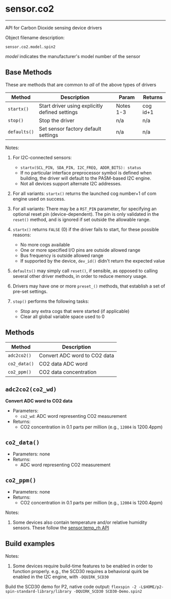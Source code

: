 # sensor.co2
------------

API for Carbon Dioxide sensing device drivers

Object filename description:

`sensor.co2.model.spin2`

_model_ indicates the manufacturer's model number of the sensor

## Base Methods

These are methods that are common to _all_ of the above types of drivers

| Method          | Description                                      | Param     | Returns        |
| --------------- | ------------------------------------------------ | --------- | -------------- |
| `startx()`      | Start driver using explicitly defined settings   | Notes 1-3 | cog id+1       |
| `stop()`        | Stop the driver                                  | n/a       | n/a            |
| `defaults()`    | Set sensor factory default settings              | n/a       | n/a            |

Notes:

1. For I2C-connected sensors:
	* `startx(SCL_PIN, SDA_PIN, I2C_FREQ, ADDR_BITS): status`
	* If no particular interface preprocessor symbol is defined when building, the driver will
default to the PASM-based I2C engine.
	* Not all devices support alternate I2C addresses.

2. For all variants: `startx()` returns the launched cog number+1 of com engine used on success.

3. For all variants: There may be a `RST_PIN` parameter, for specifying an optional reset pin
(device-dependent). The pin is only validated in the `reset()` method, and is ignored if set
outside the allowable range.

4. `startx()` returns `FALSE` (0) if the driver fails to start, for these possible reasons:
	* No more cogs available
	* One or more specified I/O pins are outside allowed range
	* Bus frequency is outside allowed range
	* If supported by the device, `dev_id()` didn't return the expected value

5. `defaults()` may simply call `reset()`, if sensible, as opposed to calling several other driver
methods, in order to reduce memory usage.

6. Drivers may have one or more `preset_()` methods, that establish a set of pre-set settings.

7. `stop()` performs the following tasks:
	* Stop any extra cogs that were started (if applicable)
	* Clear all global variable space used to 0

## Methods

| Method          | Description                                      |
| --------------- | ------------------------------------------------ |
| `adc2co2()`     | Convert ADC word to CO2 data                     |
| `co2_data()`    | CO2 data ADC word                                |
| `co2_ppm()`     | CO2 data concentration                           |


`adc2co2(co2_wd)`
-----------------
__Convert ADC word to CO2 data__
* Parameters:
	* `co2_wd`: ADC word representing CO2 measurement
* Returns:
	* CO2 concentration in 0.1 parts per million (e.g., `12004` is 1200.4ppm)


`co2_data()`
------------
* Parameters: none
* Returns:
	* ADC word representing CO2 measurement


`co2_ppm()`
-----------
* Parameters: none
* Returns:
	* CO2 concentration in 0.1 parts per million (e.g., `12004` is 1200.4ppm)


Notes:

1. Some devices also contain temperature and/or relative humidity sensors. These follow the [sensor.temp_rh API](https://github.com/avsa242/p2-spin-standard-library/blob/testing/api/sensor.temp_rh.md)


## Build examples

Notes:

1. Some devices require build-time features to be enabled in order to function properly. e.g., the SCD30 requires a behavioral quirk be enabled in the I2C engine, with `-DQUIRK_SCD30`

Build the SCD30 demo for P2, native code output:
`flexspin -2 -L$HOME/p2-spin-standard-library/library -DQUIRK_SCD30 SCD30-Demo.spin2`


